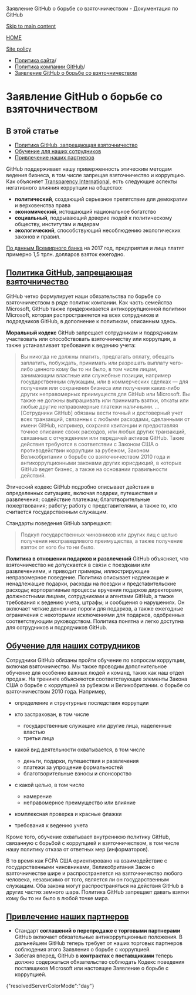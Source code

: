 Заявление GitHub о борьбе со взяточничеством - Документация по GitHub

[Skip to main content](#main-content)

[HOME](/ru)

[Site policy](/ru/site-policy)

* [Политика сайта](/ru/site-policy)/
* [Политика компании GitHub](/ru/site-policy/github-company-policies)/
* [Заявление GitHub о борьбе со взяточничеством](/ru/site-policy/github-company-policies/github-anti-bribery-statement)

Заявление GitHub о борьбе со взяточничеством
==========

В этой статье
----------

* [Политика GitHub, запрещающая взяточничество](#github-policies-prohibiting-bribery)
* [Обучение для наших сотрудников](#training-for-our-employees)
* [Привлечение наших партнеров](#engaging-our-partners)

GitHub поддерживает нашу приверженность этическим методам ведения бизнеса, в том числе запрещая взяточничество и коррупцию. Как объясняет [Transparency International](https://www.transparency.org/what-is-corruption#costs-of-corruption), есть следующие аспекты негативного влияния коррупции на общество:

* **политический**, создающий серьезное препятствие для демократии и верховенства права
* **экономический**, истощающий национальное богатство
* **социальный**, подрывающий доверие людей к политическому обществу, институтам и лидерам
* **экологический**, способствующий несоблюдению экологических законов и правил.

[По данным Всемирного банка](https://www.worldbank.org/en/topic/governance/brief/anti-corruption) на 2017 год, предприятия и лица платят примерно 1,5 трлн. долларов взяток ежегодно.

[Политика GitHub, запрещающая взяточничество](#github-policies-prohibiting-bribery)
----------

GitHub четко формулирует наши обязательства по борьбе со взяточничеством в ряде политик компании. Как часть семейства Microsoft, GitHub также придерживается антикоррупционной политики Microsoft, которая распространяется на всех сотрудников и подрядчиков GitHub, в дополнение к политикам, описанным здесь.

**Моральный кодекс** GitHub запрещает сотрудникам и подрядчикам участвовать или способствовать взяточничеству или коррупции, а также устанавливает требования к ведению учета:

>
>
> Вы никогда не должны платить, предлагать оплату, обещать заплатить, побуждать, принимать или разрешать выплату чего-либо ценного кому бы то ни было, в том числе лицам, занимающим властные или служебные позиции, например государственным служащим, или в коммерческих сделках — для получения или сохранения бизнеса или получения каких-либо других неправомерных преимуществ для GitHub или Microsoft. Вы также не должны выпрашивать или принимать взятки, откаты или любые другие неправомерные платежи наличными. … [Сотрудники GitHub] обязаны вести точный и достоверный учет всех транзакций, связанных с любыми расходами, сделанными от имени GitHub, например, сохраняя квитанции и предоставляя точное описание своих расходов, или любых других транзакций, связанных с отчуждением или передачей активов GitHub. Такие действия требуются в соответствии с Законом США о противодействии коррупции за рубежом, Законом Великобритании о борьбе со взяточничеством 2010 года и антикоррупционными законами других юрисдикций, в которых GitHub ведет бизнес, а также на основании правильности действий.
>
>

Этический кодекс GitHub подробно описывает действия в определенных ситуациях, включая подарки, путешествия и развлечения; содействие платежам; благотворительные пожертвования; работу; работу с представителями, а также то, кто считается государственным служащим.

Стандарты поведения GitHub запрещают:

>
>
> Подкуп государственных чиновников или других лиц с целью получения несправедливого преимущества, а также получение взяток от кого бы то ни было.
>
>

**Политика в отношении подарков и развлечений** GitHub объясняет, что взяточничество не допускается в связи с поездками или развлечениями, и приводит примеры, иллюстрирующие неправомерное поведение. Политика описывает надлежащие и ненадлежащие подарки, расходы на поездки и представительские расходы; корпоративные процессы вручения подарков директорами, должностными лицами, сотрудниками и агентами GitHub, а также требования к ведению учета, штрафы; и сообщения о нарушениях. Он включает четкие денежные пороги для подарков, а также ежегодные ограничения с некоторыми исключениями для подарков, одобренных соответствующим руководством. Политика понятна и легко доступна для сотрудников и подрядчиков GitHub.

[Обучение для наших сотрудников](#training-for-our-employees)
----------

Сотрудники GitHub обязаны пройти обучение по вопросам коррупции, включая взяточничество. Мы также проводим дополнительное обучение для особенно важных людей и команд, таких как наш отдел продаж. На тренинге объясняются соответствующие элементы Закона США о борьбе с коррупцией за рубежом и Великобритании. о борьбе со взяточничеством 2010 года. Например,

* определение и структурные последствия коррупции
* кто застрахован, в том числе
  * государственные служащие или другие лица, наделенные властью
  * третьи лица

* какой вид деятельности охватывается, в том числе
  * деньги, подарки, путешествия и развлечения
  * платежи за упрощение формальностей
  * благотворительные взносы и спонсорство

* с какой целью, в том числе
  * намерение
  * неправомерное преимущество или влияние

* комплексная проверка и красные флажки
* требования к ведению учета

Кроме того, обучение охватывает внутреннюю политику GitHub, связанную с борьбой с коррупцией и взяточничеством, в том числе нашу политику отказа от ответных мер (информаторов).

В то время как FCPA США ориентировано на взаимодействие с государственными чиновниками, Великобритания Закон о взяточничестве шире и распространяется на взяточничество любого человека, независимо от того, является ли он государственным служащим. Оба закона могут распространяться на действия GitHub в других частях земного шара. Политика GitHub запрещает давать взятки кому бы то ни было в любой точке мира.

[Привлечение наших партнеров](#engaging-our-partners)
----------

* Стандарт **соглашений о перепродаже с торговыми партнерами** GitHub включает обязательные антикоррупционные положения. В дальнейшем GitHub теперь требует от наших торговых партнеров соблюдения этого Заявления о борьбе с коррупцией.
* Забегая вперед, GitHub в **контрактах с поставщиками** теперь должно содержаться обязательство соблюдать Кодекс поведения поставщиков Microsoft или настоящее Заявление о борьбе с коррупцией.

{"resolvedServerColorMode":"day"}
